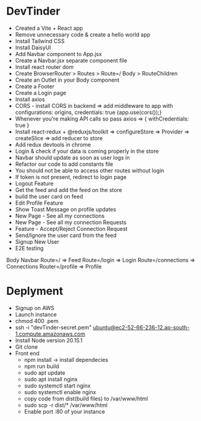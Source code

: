 # DevTinder

- Created a Vite + React app
- Remove unnecessary code & create a hello world app
- Install Tailwind CSS
- Install DaisyUI
- Add Navbar component to App.jsx
- Create a Navbar.jsx separate component file
- Install react router dom
- Create BrowserRouter > Routes > Route=/ Body > RouteChildren
- Create an Outlet in your Body component
- Create a Footer
- Create a Login page
- Install axios
- CORS - install CORS in backend => add middleware to app with configurations: origins, credentials: true {app.use(cors());}
- Whenever you're making API calls so pass axios => { withCredentials: true }
- Install react-redux + @reduxjs/toolkit => configureStore => Provider => createSlice => add reducer to store
- Add redux devtools in chrome
- Login & check if your data is coming properly in the store
- Navbar should update as soon as user logs in
- Refactor our code to add constants file
- You should not be able to access other routes without login 
- If token is not present, redirect to login page
- Logout Feature
- Get the feed and add the feed on the store
- build the user card on feed
- Edit Profile Feature
- Show Toast Message on profile updates
- New Page - See all my connections
- New Page - See all my connection Requests
- Feature - Accept/Reject Connection Request
- Send/Ignore the user card from the feed
- Signup New User
- E2E testing

Body 
    Navbar
    Route=/ => Feed
    Route=/login => Login
    Route=/connections => Connections
    Router=/profile => Profile

# Deplyment

- Signup on AWS
- Launch instance
- chmod 400 <secret-key-file-name>.pem
- ssh -i "devTinder-secret.pem" ubuntu@ec2-52-66-236-12.ap-south-1.compute.amazonaws.com
- Install Node version 20.15.1
- Git clone
- Front end
    - npm install -> install dependecies
    - npm run build
    - sudo apt update
    - sudo apt install nginx
    - sudo systemctl start nginx
    - sudo systemctl enable nginx
    - copy code from dist(build files) to /var/www/html
    - sudo scp -r dist/* /var/www/html 
    - Enable port :80 of your instance
    